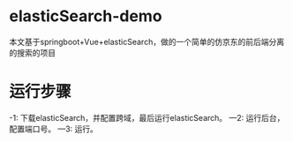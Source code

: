 # elasticSearch-demo

本文基于springboot+Vue+elasticSearch，做的一个简单的仿京东的前后端分离的搜索的项目

# 运行步骤
-1: 下载elasticSearch，并配置跨域，最后运行elasticSearch。
—2: 运行后台，配置端口号。
—3: 运行。
